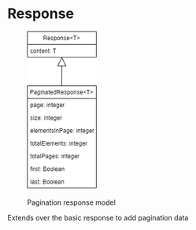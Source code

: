 # Response

<figure><img src="../../.gitbook/assets/model_pagination_response.drawio.png" alt=""><figcaption><p>Pagination response model</p></figcaption></figure>

Extends over the basic response to add pagination data
